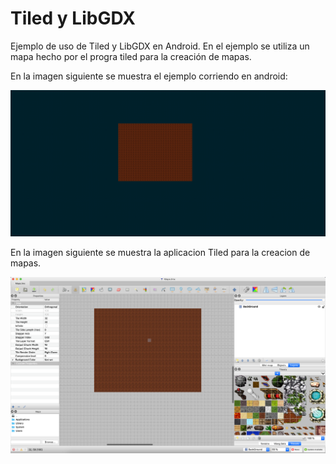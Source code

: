 # Tiled y LibGDX


Ejemplo de uso de Tiled y LibGDX en Android. En el ejemplo se utiliza un mapa hecho por el progra tiled para la creación de mapas.

En la imagen siguiente se muestra el ejemplo corriendo en android:


![](android/assets/android.png)


En la imagen siguiente se muestra la aplicacion Tiled para la creacion de mapas.

![](android/assets/tiled.png)
